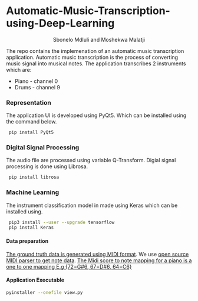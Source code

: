 # Automatic-Music-Transcription-using-Deep-Learning

<p align="center">
Sbonelo Mdluli and Moshekwa Malatji 
</p>


The repo contains the implemenation of an automatic music transcription application. Automatic music transcription is the process of converting music signal into musical notes.
The application transcribes 2 instruments which are:

  - Piano - channel 0
  - Drums - channel 9

### Representation

The application UI is developed using PyQt5. Which can be installed using the command below.
```sh
 pip install PyQt5
```

### Digital Signal Processing

The audio file are processed using variable Q-Transform. Digial signal processing is done using Librosa.
```sh
 pip install librosa
```

### Machine Learning
The instrument classification model in made using Keras which can be installed using.
```sh
 pip3 install --user --upgrade tensorflow 
 pip install Keras
```
#### Data preparation

[The ground truth data is generated using MIDI format](https://web.archive.org/web/20141227205754/http://www.sonicspot.com:80/guide/midifiles.html). We use [open source MIDI parser to get note data](https://mido.readthedocs.io/en/latest/index.html). [The Midi score to note mapping for a piano is a one to one mapping E.g {72=G#6, 67=D#6, 64=C6}](https://www.inspiredacoustics.com/en/MIDI_note_numbers_and_center_frequencies)

#### Application Executable
```sh
pyinstaller --onefile view.py
```

